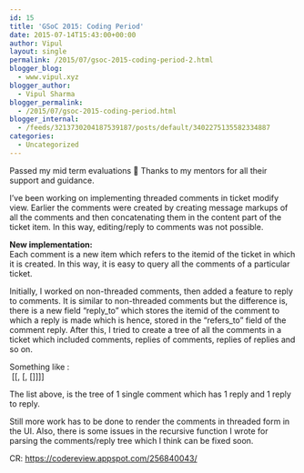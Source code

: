 ```yaml
---
id: 15
title: 'GSoC 2015: Coding Period'
date: 2015-07-14T15:43:00+00:00
author: Vipul
layout: single
permalink: /2015/07/gsoc-2015-coding-period-2.html
blogger_blog:
  - www.vipul.xyz
blogger_author:
  - Vipul Sharma
blogger_permalink:
  - /2015/07/gsoc-2015-coding-period.html
blogger_internal:
  - /feeds/3213730204187539187/posts/default/3402275135582334887
categories:
  - Uncategorized
---
```

<div dir="ltr" style="text-align: left;">
  Passed my mid term evaluations 🙂 Thanks to my mentors for all their support and guidance.</p> 
  
  <p>
    I&#8217;ve been working on implementing threaded comments in ticket modify view. Earlier the comments were created by creating message markups of all the comments and then concatenating them in the content part of the ticket item. In this way, editing/reply to comments was not possible.
  </p>
  
  <p>
    <b>New implementation:</b> <br />Each comment is a new item which refers to the itemid of the ticket in which it is created. In this way, it is easy to query all the comments of a particular ticket.
  </p>
  
  <p>
    Initially, I worked on non-threaded comments, then added a feature to reply to comments. It is similar to non-threaded comments but the difference is, there is a new field &#8220;reply_to&#8221; which stores the itemid of the comment to which a reply is made which is hence, stored in the &#8220;refers_to&#8221; field of the comment reply. After this, I tried to create a tree of all the comments in a ticket which included comments, replies of comments, replies of replies and so on.
  </p>
  
  <p>
    Something like :<br />&nbsp;[[<MoinMoin.storage.middleware.protecting.ProtectedRevision object at 0x7f907596d550>, [<MoinMoin.storage.middleware.protecting.ProtectedRevision object at 0x7f9075963d50>, []]]]
  </p>
  
  <p>
    The list above, is the tree of 1 single comment which has 1 reply and 1 reply to reply.
  </p>
  
  <p>
    Still more work has to be done to render the comments in threaded form in the UI. Also, there is some issues in the recursive function I wrote for parsing the comments/reply tree which I think can be fixed soon.
  </p>
  
  <p>
    CR: <a href="https://codereview.appspot.com/256840043/">https://codereview.appspot.com/256840043/</a>
  </p>
</div>
